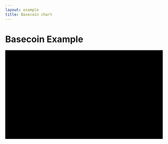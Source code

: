 ```yaml
---
layout: example
title: Basecoin chart
---
```

<style>

svg {
    width: 100%;
    background: black;
}
/*
R rgb(228, 26, 28)
G rgb(77, 175, 74)
B rgb(55, 126, 184)
*/

.gridline {
    stroke: white;
    stroke-dasharray: 3, 5;
    stroke-opacity: 0.5;
}

.candlestick.up>path {
    fill: white;
    stroke: rgba(77, 175, 74, 1);
}
.candlestick.down>path {
    fill: black;
    stroke: rgba(77, 175, 74, 1);
}

.bollinger-bands>.area,
.bollinger-bands>.average {
    visibility: hidden;
}
.bollinger-bands>.upper>path {
    stroke: rgba(55, 126, 184, 1);
    stroke-width: 2px;
}
.bollinger-bands>.lower>path {
    stroke: rgba(77, 175, 74, 1);
    stroke-width: 2px;
}

.ema>path {
    stroke: rgba(228, 26, 28, 1);
    stroke-width: 2px;
}

.blur {
    filter: url(#blur-filter);
    mask: url(#blur-mask);
}
.blur>.gridline {
    visibility: hidden;
}

</style>

<div class="row">
    <div class="col-md-12">
        <h1>Basecoin Example</h1>
    </div>
</div>

<div class="row">
    <div class="col-md-4">
        <p></p>
    </div>
    <div class="col-md-8">
        <svg id="chart" viewbox="0 0 1000 562">
            <defs>
                <mask id="blur-mask">
                    <rect width="1000" height="562" fill="url(#blur-mask-gradient)"></rect>
                    <linearGradient id="blur-mask-gradient" x1="0" y1="0" x2="0.5" y2="0">
                        <stop stop-color="white" offset="0%"/>
                        <stop stop-color="black" offset="100%"/>
                    </linearGradient>
                </mask>
                <filter id="blur-filter">
                    <feFlood flood-opacity="1" flood-color="black" result="flood"/>
                    <feGaussianBlur in="SourceGraphic" stdDeviation="5" result="blur"/>
                    <feComposite in="blur" in2="flood" operator="over"/>
                </filter><!--
                <filter id="blur">
                    <feGaussianBlur in="SourceGraphic" stdDeviation="3"/>
                </filter> -->
            </defs>
        </svg>
    </div>
</div>


<script type="text/javascript">
(function(d3, fc) {
    'use strict';

    var WIDTH = 1000, HEIGHT = 562;

    var dataGenerator = fc.data.random.financial()
        .filter(fc.util.fn.identity)
        .startDate(new Date(2014, 1, 1));

    var data = dataGenerator(100);

    var container = d3.select('#chart');

    function render() {
        var xExtent = [data[20].date, data[data.length-1].date];
        var xDelta = xExtent[1] - xExtent[0];

        var xScale = fc.scale.dateTime()
            .domain([xExtent[0], new Date(xExtent[1].getTime() + xDelta/2)])
            .range([0, WIDTH]);

        var yExtent = fc.util.extent(data, ['low', 'high']);

        var yDelta = yExtent[1] - yExtent[0];

        var yScale = d3.scale.linear()
            .domain([yExtent[0] - yDelta, yExtent[1] + yDelta])
            .range([HEIGHT, 0]);

        var gridline = fc.annotation.gridline()
            .xTicks(WIDTH/HEIGHT * 12)
            .yTicks(HEIGHT/WIDTH * 12);

        var candlestick = fc.series.candlestick();

        var bollingerBands = fc.indicator.renderer.bollingerBands();

        var ema = fc.series.line()
            .yValue(function(d) { return d.exponentialMovingAverage; });

        var seriesMulti = fc.series.multi()
            .series([gridline, candlestick, bollingerBands, ema])
            .decorate(function(g) {
                g.enter()
                    .attr('class', function(d, i) {
                        return ['gridline', 'candlestick', 'bollinger-bands', 'ema'][i];
                    });
            });

        // To pull off the progressive blur we need a second copy of the chart
        // and to get the flare we need yet another.
        var multi = fc.series.multi()
            .xScale(xScale)
            .yScale(yScale)
            .series([seriesMulti, seriesMulti])
            .decorate(function(g) {
                g.enter()
                    .attr('class', function(d, i) {
                        return ['series', 'blur', 'flare'][i];
                    });
            });


        fc.indicator.algorithm.bollingerBands()
            .windowSize(8)
            .multiplier(1)(data);

        fc.indicator.algorithm.exponentialMovingAverage()
            .windowSize(3)(data);

        container.datum(data)
            .call(multi);
    }

    render();

})(d3, fc);

</script>


